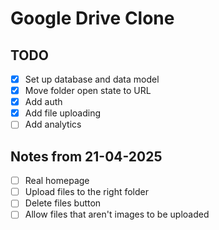 # Google Drive Clone

## TODO

- [x] Set up database and data model
- [x] Move folder open state to URL
- [x] Add auth
- [x] Add file uploading
- [ ] Add analytics

## Notes from 21-04-2025

- [ ] Real homepage
- [ ] Upload files to the right folder
- [ ] Delete files button
- [ ] Allow files that aren't images to be uploaded
